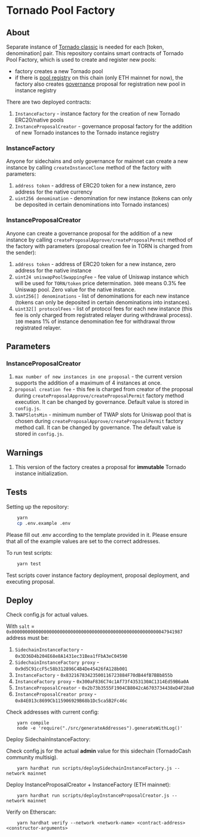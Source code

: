 # Tornado Pool Factory

## About

Separate instance of [Tornado classic](https://github.com/tornadocashdev/tornado-core) is needed for each [token, denomination] pair. This repository contains smart contracts of Tornado Pool Factory, which is used to create and register new pools:

- factory creates a new Tornado pool
- if there is [pool registry](https://github.com/Rezan-vm/tornado-relayer-registry/blob/main/contracts/tornado-proxy/InstanceRegistry.sol) on this chain (only ETH mainnet for now), the factory also creates [governance](https://github.com/tornadocashdev/tornado-governance) proposal for registration new pool in instance registry

There are two deployed contracts:

1. `InstanceFactory` - instance factory for the creation of new Tornado ERC20/native pools
2. `InstanceProposalCreator` - governance proposal factory for the addition of new Tornado instances to the Tornado instance registry

### InstanceFactory

Anyone for sidechains and only governance for mainnet can create a new instance by calling `createInstanceClone` method of the factory with parameters:

1. `address token` - address of ERC20 token for a new instance, zero address for the native currency
2. `uint256 denomination` - denomination for new instance (tokens can only be deposited in certain denominations into Tornado instances)

### InstanceProposalCreator

Anyone can create a governance proposal for the addition of a new instance by calling `createProposalApprove/createProposalPermit` method of the factory with parameters (proposal creation fee in TORN is charged from the sender):

1. `address token` - address of ERC20 token for a new instance, zero address for the native instance
2. `uint24 uniswapPoolSwappingFee` - fee value of Uniswap instance which will be used for `TORN/token` price determination. `3000` means 0.3% fee Uniswap pool. Zero value for the native instance.
3. `uint256[] denominations` - list of denominations for each new instance (tokens can only be deposited in certain denominations into instances).
4. `uint32[] protocolFees` - list of protocol fees for each new instance (this fee is only charged from registrated relayer during withdrawal process). `100` means 1% of instance denomination fee for withdrawal throw registrated relayer.

## Parameters

### InstanceProposalCreator

1. `max number of new instances in one proposal` - the current version supports the addition of a maximum of 4 instances at once.
2. `proposal creation fee` - this fee is charged from creator of the proposal during `createProposalApprove/createProposalPermit` factory method execution. It can be changed by governance. Default value is stored in `config.js`.
3. `TWAPSlotsMin` - minimum number of TWAP slots for Uniswap pool that is chosen during `createProposalApprove/createProposalPermit` factory method call. It can be changed by governance. The default value is stored in `config.js`.

## Warnings

1. This version of the factory creates a proposal for **immutable** Tornado instance initialization.

## Tests

Setting up the repository:

```bash
    yarn
    cp .env.example .env
```

Please fill out .env according to the template provided in it. Please ensure that all of the example values are set to the correct addresses.

To run test scripts:

```bash
    yarn test
```

Test scripts cover instance factory deployment, proposal deployment, and executing proposal.

## Deploy

Check config.js for actual values.

With `salt` = `0x0000000000000000000000000000000000000000000000000000000047941987` address must be:

1. `SidechainInstanceFactory` - `0x3D36D4b204E68e8A1431ec31Bea1fFbA3eC04590`
2. `SidechainInstanceFactory proxy` - `0x9d5C91ccF5c58b312896C4B4De45426fA128b001`
3. `InstanceFactory` - `0x83216783423500116723884F70dB44fB7BBb855b`
4. `InstanceFactory proxy` - `0x300aF836C74c1Af73f4353130AC1314Ed59B6a0A`
5. `InstanceProposalCreator` - `0x2b73b3555F1904CB8042cA6703734438eD4F28a0`
6. `InstanceProposalCreator proxy` - `0x84E013c8699Cb115906929B68b1Dc5ca5B2Fc46c`

Check addresses with current config:

```shell
    yarn compile
    node -e 'require("./src/generateAddresses").generateWithLog()'
```

Deploy SidechainInstanceFactory:

Check config.js for the actual **admin** value for this sidechain (TornadoCash community multisig).

```shell
    yarn hardhat run scripts/deploySidechainInstanceFactory.js --network mainnet
```

Deploy InstanceProposalCreator + InstanceFactory (ETH mainnet):

```shell
    yarn hardhat run scripts/deployInstanceProposalCreator.js --network mainnet
```

Verify on Etherscan:

```
    yarn hardhat verify --network <network-name> <contract-address> <constructor-arguments>
```
